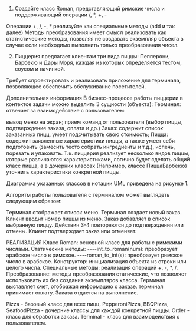 1) Создайте класс Roman, представляющий римские числа и поддерживающий операции /, *, +, -

Операции +, /, -, * реализуйте как специальные методы (add и так далее)
Методы преобразования имеет смысл реализовать как статистические методы, позволяя
не создавать экземпляр объекта в случае если необходимо выполнить только преобразования чисел.

2) Пиццерия предлагает клиентам три вида пиццы: Пепперони, Барбекю и Дары Моря, 
каждая из которых определяется тестом, соусом и начинкой.

Требует спроектировать и реализовать приложение для терминала, позволяющее
обеспечить обслуживание посетителей.

Дополнительная информация
В бизнес-процессе работы пиццерии в контектсе задачи можно выделить 3 сущности (объекта):
Терминал: отвечает за взаимодействие с пользователем:

вывод меню на экран;
прием команд от пользователя (выбор пиццы, подтверждение заказа, оплата и др.) Заказ: содержит список заказанных пицц, умеет подсчитывать свою стоимость; Пицца: содержит заявленные характеристики пиццы, а также умеет себя подготовить (замесить тесто собрать ингредиенты и т.д.), испечь, порезать и упаковать.
Т.к. пиццерия реализует несколько видов пиццы, которые различаются характеристиками, логично будет сделать общий класс пицца, а в дочерних классах (Например, классе ПиццаБарбекю) уточнить характеристики конкретной пиццы.

Диаграмма указанных классов в нотации UML приведена на рисунке 1.

Алгоритм работы пользователя с терминалом может выглядеть следующим образом:

Терминал отображает список меню.
Терминал создает новый заказ.
Клиент вводит номер пиццы из меню.
Заказ добавляет в список выбранную пиццу.
Действия 3-4 повторяются до подтверждения или отмены.
Клиент подтверждает заказ или отменяет.

РЕАЛИЗАЦИЯ
Класс Roman: основной класс для работы с римскими числами.
Статические методы:
----int_to_roman(num): преобразует арабское число в римское.
----roman_to_int(s): преобразует римское число в арабское.
Конструктор: инициализация объекта из строки или целого числа.
Специальные методы: реализация операций +, -, *, /.
Преобразование: методы преобразования статические, что позволяет 
использовать их без создания экземпляров класса.
Терминал выставляет счет, отображая информацию о заказе.
терминал принимает оплату.
Заказа отдается на выполнение.

Pizza - базовый класс для всех пицц.
PepperoniPizza, BBQPizza, SeafoodPizza - дочерние классы для каждой конкретной пиццы.
Order - класс для обработки заказа.
Terminal - класс для взаимодействия с пользователем.